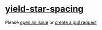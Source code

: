 [yield-star-spacing](https://eslint.org/docs/rules/yield-star-spacing)
======================================================================
Please [open an issue](https://github.com/rasenplanscher/eslint-config-rasenplanscher/issues/new)
or [create a pull request](https://github.com/rasenplanscher/eslint-config-rasenplanscher/edit/main/src/rules-configurations/eslint/yield-star-spacing.md)
